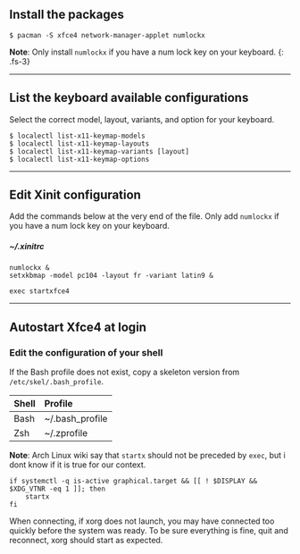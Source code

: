 ## Install the packages

```
$ pacman -S xfce4 network-manager-applet numlockx
```

**Note**: Only install `numlockx` if you have a num lock key on your keyboard.
{: .fs-3}

---

## List the keyboard available configurations

Select the correct model, layout, variants, and option for your keyboard.

```
$ localectl list-x11-keymap-models
$ localectl list-x11-keymap-layouts
$ localectl list-x11-keymap-variants [layout]
$ localectl list-x11-keymap-options
```

---

## Edit Xinit configuration

Add the commands below at the very end of the file. Only add `numlockx` if you have a num lock key on your keyboard.

##### ~/.xinitrc
```
numlockx &
setxkbmap -model pc104 -layout fr -variant latin9 &

exec startxfce4
```

---

## Autostart Xfce4 at login

### Edit the configuration of your shell

If the Bash profile does not exist, copy a skeleton version from `/etc/skel/.bash_profile`.

| Shell    | Profile         |
| :------- | :-------------- |
| Bash     | ~/.bash_profile |
| Zsh      | ~/.zprofile     |

**Note**: Arch Linux wiki say that `startx` should not be preceded by `exec`, but i dont know if it is true for our context.

```
if systemctl -q is-active graphical.target && [[ ! $DISPLAY && $XDG_VTNR -eq 1 ]]; then
    startx
fi
```

When connecting, if xorg does not launch, you may have connected too quickly before the system was ready. To be sure everything is fine, quit and reconnect, xorg should start as expected.
